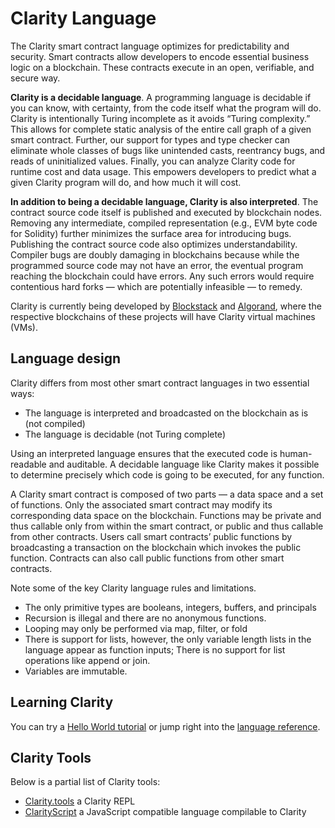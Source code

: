 # Clarity Language

The Clarity smart contract language optimizes for predictability and security. Smart contracts allow developers to encode essential business logic on a blockchain. These contracts execute in an open, verifiable, and secure way.

**Clarity is a decidable language**. A programming language is decidable if you can know, with certainty, from the code itself what the program will do. Clarity is intentionally Turing incomplete as it avoids “Turing complexity.” This allows for complete static analysis of the entire call graph of a given smart contract. Further, our support for types and type checker can eliminate whole classes of bugs like unintended casts, reentrancy bugs, and reads of uninitialized values. Finally, you can analyze Clarity code for runtime cost and data usage. This empowers developers to predict what a given Clarity program will do, and how much it will cost.

**In addition to being a decidable language, Clarity is also interpreted**. The contract source code itself is published and executed by blockchain nodes. Removing any intermediate, compiled representation (e.g., EVM byte code for Solidity) further minimizes the surface area for introducing bugs. Publishing the contract source code also optimizes understandability. Compiler bugs are doubly damaging in blockchains because while the programmed source code may not have an error, the eventual program reaching the blockchain could have errors. Any such errors would require contentious hard forks — which are potentially infeasible — to remedy.

Clarity is currently being developed by [Blockstack](https://github.com/blockstack) and [Algorand](https://github.com/algorand), where the respective blockchains of these projects will have Clarity virtual machines (VMs).

## Language design

Clarity differs from most other smart contract languages in two essential ways:

* The language is interpreted and broadcasted on the blockchain as is (not compiled)
* The language is decidable (not Turing complete)

Using an interpreted language ensures that the executed code is human-readable and auditable. A decidable language like Clarity makes it possible to determine precisely which code is going to be executed, for any function.

A Clarity smart contract is composed of two parts — a data space and a set of functions. Only the associated smart contract may modify its corresponding data space on the blockchain. Functions may be private and thus callable only from within the smart contract, or public and thus callable from other contracts. Users call smart contracts’ public functions by broadcasting a transaction on the blockchain which invokes the public function. Contracts can also call public functions from other smart contracts.

Note some of the key Clarity language rules and limitations.

* The only primitive types are booleans, integers, buffers, and principals
* Recursion is illegal and there are no anonymous functions.
* Looping may only be performed via map, filter, or fold
* There is support for lists, however, the only variable length lists in the language appear as function inputs; There is no support for list operations like append or join.
* Variables are immutable.

## Learning Clarity

You can try a [Hello World tutorial](https://github.com/clarity-lang/overview/blob/master/tutorial-hello-world.md) or jump right into the [language reference](https://github.com/clarity-lang/reference/blob/master/reference.md).

## Clarity Tools

Below is a partial list of Clarity tools:

* [Clarity.tools](https://clarity.tools/) a Clarity REPL
* [ClarityScript](https://github.com/clarity-script) a JavaScript compatible language compilable to Clarity
